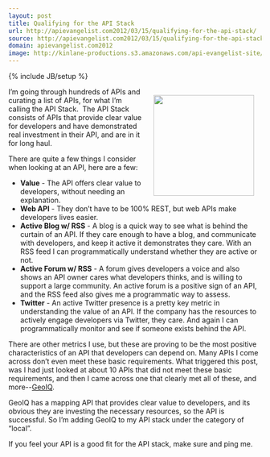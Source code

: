 ```yaml
---
layout: post
title: Qualifying for the API Stack
url: http://apievangelist.com2012/03/15/qualifying-for-the-api-stack/
source: http://apievangelist.com2012/03/15/qualifying-for-the-api-stack/
domain: apievangelist.com2012
image: http://kinlane-productions.s3.amazonaws.com/api-evangelist-site/blog/geoiq-logo.jpg
---
```

{% include JB/setup %}
<p><a href="http://www.geoiq.com/"><img style="padding: 15px;" src="http://kinlane-productions.s3.amazonaws.com/api-evangelist/geoiq/geoiq-logo.jpg" alt="" width="200" align="right" /></a></p>
<p>I&rsquo;m going through hundreds of APIs and curating a list of APIs, for what I&rsquo;m calling the API Stack. &nbsp;The API Stack consists of APIs that provide clear value for developers and have demonstrated real investment in their API, and are in it for long haul.</p>
<p>There are quite a few things I consider when looking at an API, here are a few:</p>
<ul class="mainlist">
<li><strong>Value</strong> - The API offers clear value to developers, without needing an explanation.</li>
<li><strong>Web API</strong> - They don&rsquo;t have to be 100% REST, but web APIs make developers lives easier.</li>
<li><strong>Active Blog w/ RSS</strong> - A blog is a quick way to see what is behind the curtain of an API.  If they care enough to have a blog, and communicate with developers, and keep it active it demonstrates they care.  With an RSS feed I can programmatically understand whether they are active or not.</li>
<li><strong>Active Forum w/ RSS</strong> - A forum gives developers a voice and also shows an API owner cares what developers thinks, and is willing to support a large community.  An active forum is a positive sign of an API, and the RSS feed also gives me a programmatic way to assess.</li>
<li><strong>Twitter</strong> - An active Twitter presence is a pretty key metric in understanding the value of an API.  If the company has the resources to actively engage developers via Twitter, they care.  And again I can programmatically monitor and see if someone exists behind the API.</li>
</ul>
<p>There are other metrics I use, but these are proving to be the most positive characteristics of an API that developers can depend on.  Many APIs I come across don&rsquo;t even meet these basic requirements.  What triggered this post, was I had just looked at about 10 APIs that did not meet these basic requirements, and then I came across one that clearly met all of these, and more--<a href="http://www.geoiq.com/">GeoIQ</a>.</p>
<p>GeoIQ has a mapping API that provides clear value to developers, and its obvious they are investing the necessary resources, so the API is successful.  So I&rsquo;m adding GeoIQ to my API stack under the category of &ldquo;local&rdquo;.</p>
<p>If you feel your API is a good fit for the API stack, make sure and ping me.</p>
